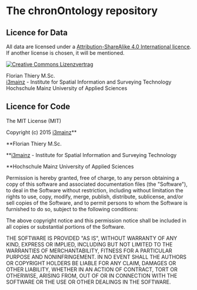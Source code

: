 # The chronOntology repository

## Licence for Data

All data are licensed under a <a rel="license" href="http://creativecommons.org/licenses/by-sa/4.0/">Attribution-ShareAlike 4.0 International licence</a>. If another license is chosen, it will be mentioned.

<a rel="license" href="http://creativecommons.org/licenses/by-sa/4.0/"><img alt="Creative Commons Lizenzvertrag" style="border-width:0" src="http://i.creativecommons.org/l/by-sa/4.0/88x31.png" /></a>

Florian Thiery M.Sc.
<br />
[i3mainz](http://i3mainz.hs-mainz.de/en/institute) - Institute for Spatial Information and Surveying Technology
<br />
Hochschule Mainz University of Applied Sciences

## Licence for Code

The MIT License (MIT)

Copyright (c) 2015 [i3mainz](http://i3mainz.hs-mainz.de/en/institute)**

**Florian Thiery M.Sc.

**[i3mainz](http://i3mainz.hs-mainz.de/en/institute) - Institute for Spatial Information and Surveying Technology

**Hochschule Mainz University of Applied Sciences

Permission is hereby granted, free of charge, to any person obtaining a copy
of this software and associated documentation files (the "Software"), to deal
in the Software without restriction, including without limitation the rights
to use, copy, modify, merge, publish, distribute, sublicense, and/or sell
copies of the Software, and to permit persons to whom the Software is
furnished to do so, subject to the following conditions:

The above copyright notice and this permission notice shall be included in all
copies or substantial portions of the Software.

THE SOFTWARE IS PROVIDED "AS IS", WITHOUT WARRANTY OF ANY KIND, EXPRESS OR
IMPLIED, INCLUDING BUT NOT LIMITED TO THE WARRANTIES OF MERCHANTABILITY,
FITNESS FOR A PARTICULAR PURPOSE AND NONINFRINGEMENT. IN NO EVENT SHALL THE
AUTHORS OR COPYRIGHT HOLDERS BE LIABLE FOR ANY CLAIM, DAMAGES OR OTHER
LIABILITY, WHETHER IN AN ACTION OF CONTRACT, TORT OR OTHERWISE, ARISING FROM,
OUT OF OR IN CONNECTION WITH THE SOFTWARE OR THE USE OR OTHER DEALINGS IN THE
SOFTWARE.

